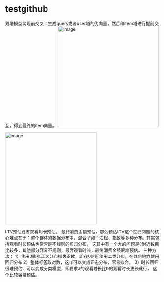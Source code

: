 # testgithub


双塔模型实现前交叉：生成query或者user塔的伪向量，然后和item塔进行提前交互，得到最终的item向量。
<img width="329" alt="image" src="https://github.com/user-attachments/assets/5bb93e6d-9804-4c98-a406-50e39fee122a">

<img width="299" alt="image" src="https://github.com/user-attachments/assets/f6f6d8dd-d3a6-44d1-9674-94c41b1e6bca">



LTV预估或者观看时长预估。
最终消费金额预估，那么预估LTV这个回归问题的核心难点在于：整个群体的数据分布中，混合了如：泊松、指数等多种分布。其实包括观看时长预估也常常是不规则的回归分布。
这其中有一个大的问题是0附近数目比较多，其他部分容易不规则，最后观看时长，最终消费金额很难预估。
三种方法：
1）使用0膨胀正太分布损失函数，即在0附近使用二类分布，在其他地方使用回归分布
2）整体标签取对数，这样可以变成正态分布，容易拟合。
3）时长回归很难预估，可以变成分类模型，即要求a的观看时长比b的观看时长更长就行， 这个比较容易预估。
